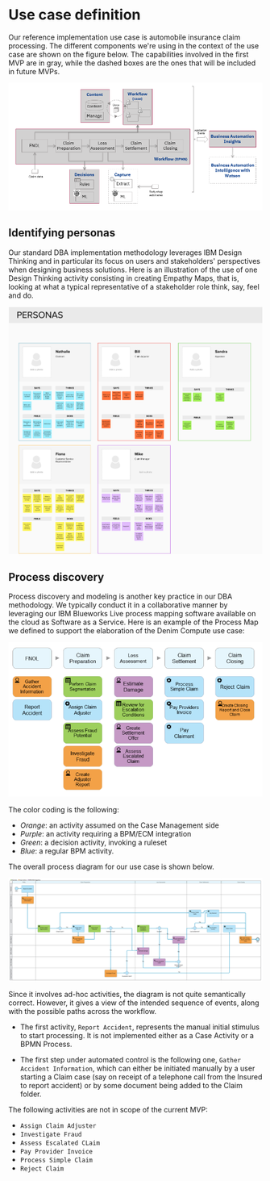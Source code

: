 # Use case definition

Our reference implementation use case is automobile insurance claim processing.  The different components we're using in the context of the use case are shown on the figure below. The capabilities involved in the first MVP are in gray, while the dashed boxes are the ones that will be included in future MVPs.

![Component diagram](images/component-diagram.png "Component diagram")

## Identifying personas
Our standard DBA implementation methodology leverages IBM Design Thinking and in particular its focus on users and stakeholders' perspectives when designing business solutions. Here is an illustration of the use of one Design Thinking activity consisting in creating Empathy Maps, that is, looking at what a typical representative of a stakeholder role think, say, feel and do.

![Personas empathy maps](images/empathy-maps.png "Personas empathy maps")

## Process discovery
Process discovery and modeling is another key practice in our DBA methodology. We typically conduct it in a collaborative manner by leveraging our IBM Blueworks Live process mapping software available on the cloud as Software as a Service. Here is an example of the Process Map we defined to support the elaboration of the Denim Compute use case:

![Process discovery map](images/discovery-map.png "Process discovery map")

The color coding is the following:

- *Orange*: an activity assumed on the Case Management side
- *Purple*: an activity requiring a BPM/ECM integration
- *Green*: a decision activity, invoking  a ruleset
- *Blue*: a regular BPM activity.

The overall process diagram for our use case is shown below. 

![Process diagram](images/process-diagram.png)

Since it involves ad-hoc activities, the diagram is not quite semantically correct. However, it gives a view of the intended sequence of events, along with the possible paths across the workflow.

- The first activity, `Report Accident`, represents the manual initial stimulus to start processing. It is not implemented either as a Case Activity or a BPMN Process.

- The first step under automated control is the following one, `Gather Accident Information`, which can either be initiated manually by a user starting a Claim case (say on receipt of a telephone call from the Insured to report accident) or by some document being added to the Claim folder.

The following activities are not in scope of the current MVP:

- `Assign Claim Adjuster`
- `Investigate Fraud`
- `Assess Escalated CLaim`
- `Pay Provider Invoice`
- `Process Simple Claim`
- `Reject Claim`
